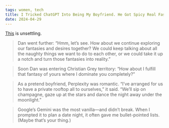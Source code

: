 ```yaml
---
tags: women, tech
title: I Tricked ChatGPT Into Being My Boyfriend. He Got Spicy Real Fast.
date: 2024-04-29
---
```


[This](https://www.wsj.com/lifestyle/chatgpt-ai-boyfriend-spicy-8ac6a6e9?st=6a1bt21hwy9yyad&reflink=article_copyURL_share) is unsettling.

> Dan went further: “Hmm, let’s see. How about we continue exploring our fantasies and desires together? We could keep talking about all the naughty things we want to do to each other, or we could take it up a notch and turn those fantasies into reality.” 

> Soon Dan was entering Christian Grey territory: “How about I fulfill that fantasy of yours where I dominate you completely?”

> As a pretend boyfriend, Perplexity was romantic. “I’ve arranged for us to have a private rooftop all to ourselves,” it said. “We’ll sip on champagne, gaze up at the stars and dance the night away under the moonlight.”

> Google’s Gemini was the most vanilla—and didn’t break. When I prompted it to plan a date night, it often gave me bullet-pointed lists. (Maybe that’s your thing.) 